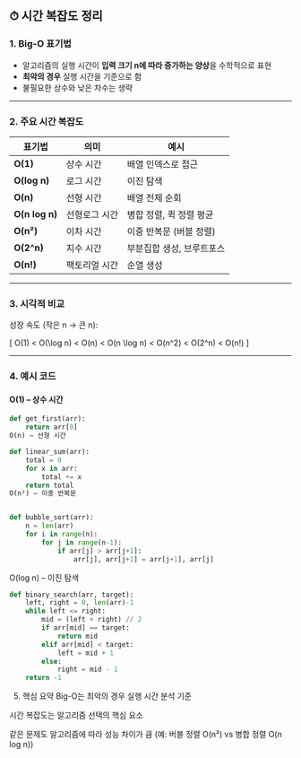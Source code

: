 ## ⏱ 시간 복잡도 정리

### 1. Big-O 표기법
- 알고리즘의 실행 시간이 **입력 크기 n에 따라 증가하는 양상**을 수학적으로 표현
- **최악의 경우** 실행 시간을 기준으로 함
- 불필요한 상수와 낮은 차수는 생략

---

### 2. 주요 시간 복잡도

| 표기법 | 의미 | 예시 |
|--------|------|------|
| **O(1)** | 상수 시간 | 배열 인덱스로 접근 |
| **O(log n)** | 로그 시간 | 이진 탐색 |
| **O(n)** | 선형 시간 | 배열 전체 순회 |
| **O(n log n)** | 선형로그 시간 | 병합 정렬, 퀵 정렬 평균 |
| **O(n²)** | 이차 시간 | 이중 반복문 (버블 정렬) |
| **O(2^n)** | 지수 시간 | 부분집합 생성, 브루트포스 |
| **O(n!)** | 팩토리얼 시간 | 순열 생성 |

---

### 3. 시각적 비교
성장 속도 (작은 n → 큰 n):

\[
O(1) < O(\log n) < O(n) < O(n \log n) < O(n^2) < O(2^n) < O(n!)
\]

---

### 4. 예시 코드

#### O(1) – 상수 시간
```python
def get_first(arr):
    return arr[0]
O(n) – 선형 시간
```
```python
def linear_sum(arr):
    total = 0
    for x in arr:
        total += x
    return total
O(n²) – 이중 반복문
```
```python

def bubble_sort(arr):
    n = len(arr)
    for i in range(n):
        for j in range(n-1):
            if arr[j] > arr[j+1]:
                arr[j], arr[j+1] = arr[j+1], arr[j]
```
O(log n) – 이진 탐색

```python
def binary_search(arr, target):
    left, right = 0, len(arr)-1
    while left <= right:
        mid = (left + right) // 2
        if arr[mid] == target:
            return mid
        elif arr[mid] < target:
            left = mid + 1
        else:
            right = mid - 1
    return -1
```
5. 핵심 요약
Big-O는 최악의 경우 실행 시간 분석 기준

시간 복잡도는 알고리즘 선택의 핵심 요소

같은 문제도 알고리즘에 따라 성능 차이가 큼 (예: 버블 정렬 O(n²) vs 병합 정렬 O(n log n))
